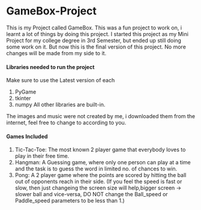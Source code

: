 # GameBox-Project

This is my Project called GameBox. This was a fun project to work on, i learnt a lot of things by doing this project.
I started this project as my Mini Project for my college degree in 3rd Semester, but ended up still doing some work on it. But now this is the final version of this project. No more changes will be made from my side to it.

#### Libraries needed to run the project
Make sure to use the Latest version of each
1. PyGame
2. tkinter
3. numpy
All other libraries are built-in.

The images and music were not created by me, i downloaded them from the internet, feel free to change to according to you.

#### Games Included
1. Tic-Tac-Toe: The most known 2 player game that everybody loves to play in their free time.
2. Hangman: A Guessing game, where only one person can play at a time and the task is to guess the word in limited no. of chances to win.
3. Pong: A 2 player game where the points are scored by hitting the ball out of opponents reach in their side. (If you feel the speed is fast or slow, then just changeing the screen size will help,bigger screen -> slower ball and vice-versa, DO NOT change the Ball_speed or Paddle_speed parameters to be less than 1.)

